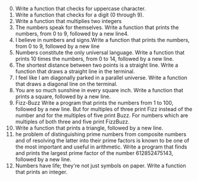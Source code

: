 0. Write a function that checks for uppercase character.
1. Write a function that checks for a digit (0 through 9).
2. Write a function that multiplies two integers
3. The numbers speak for themselves. Write a function that prints the numbers, from 0 to 9, followed by a new line4. 
4. I believe in numbers and signs.Write a function that prints the numbers, from 0 to 9, followed by a new line
5. Numbers constitute the only universal language. Write a function that prints 10 times the numbers, from 0 to 14, followed by a new line.
6. The shortest distance between two points is a straight line. Write a function that draws a straight line in the terminal.
7. I feel like I am diagonally parked in a parallel universe. Write a function that draws a diagonal line on the terminal.
8. You are so much sunshine in every square inch. Write a function that prints a square, followed by a new line.
9. Fizz-Buzz Write a program that prints the numbers from 1 to 100, followed by a new line. But for multiples of three print Fizz instead of the number and for the multiples of five print Buzz. For numbers which are multiples of both three and five print FizzBuzz.
10. Write a function that prints a triangle, followed by a new line.
11. he problem of distinguishing prime numbers from composite numbers and of resolving the latter into their prime factors is known to be one of the most important and useful in arithmetic. Write a program that finds and prints the largest prime factor of the number 612852475143, followed by a new line.
12. Numbers have life; they're not just symbols on paper. Write a function that prints an integer. 
